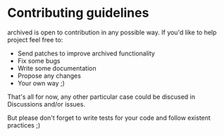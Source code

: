 # Contributing guidelines

archived is open to contribution in any possible way. If you'd like to help
project feel free to:

* Send patches to improve archived functionality
* Fix some bugs
* Write some documentation
* Propose any changes
* Your own way ;)

That's all for now, any other particular case could be discused in Discussions
and/or issues.

But please don't forget to write tests for your code and follow existent
practices ;)
